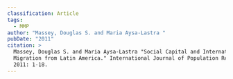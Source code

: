 ```yaml
---
classification: Article
tags:
  - MMP
author: "Massey, Douglas S. and Maria Aysa-Lastra "
pubDate: "2011"
citation: >
  Massey, Douglas S. and Maria Aysa-Lastra "Social Capital and International
  Migration from Latin America." International Journal of Population Research,
  2011: 1-18.
---
```

